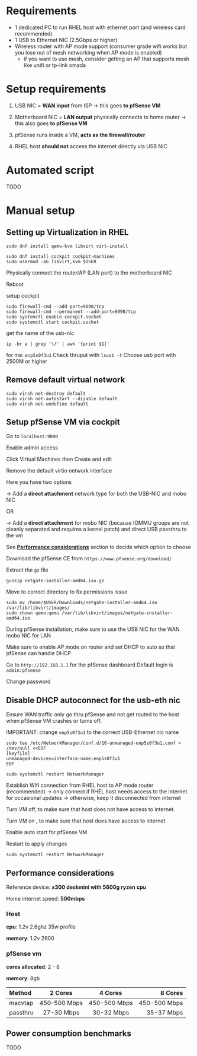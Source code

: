 
# Requirements
- 1 dedicated PC to run RHEL host with ethernet port (and wireless card recommended)
- 1 USB to Ethernet NIC (2.5Gbps or higher)
- Wireless router with AP mode support (consumer grade wifi works but you lose out of mesh networking when AP mode is enabled)
    - if you want to use mesh, consider getting an AP that supports mesh like unifi or tp-link omada
  
# Setup requirements
1. USB NIC = **WAN input** from ISP 
  -> this goes **to pfSense VM**
  
2. Motherboard NIC = **LAN output** physically connects to home router
   -> this also goes **to pfSense VM** 

3. pfSense runs inside a VM, **acts as the firewall/router**

4. RHEL host **should not** access the internet directly via USB NIC

# Automated script
TODO

# Manual setup 
## Setting up Virtualization in RHEL

```
sudo dnf install qemu-kvm libvirt virt-install
```
```
sudo dnf install cockpit cockpit-machines
sudo usermod -aG libvirt,kvm $USER
```

Physically connect the router/AP (LAN port) to the motherboard NIC

Reboot

setup cockpit
```
sudo firewall-cmd --add-port=9090/tcp
sudo firewall-cmd --permanent --add-port=9090/tcp
sudo systemctl enable cockpit.socket
sudo systemctl start cockpit.socket
```

get the name of the usb-nic

```
ip -br a | grep '\/' | awk '{print $1|'
```

for me: `enp5s0f3u1`
Check thruput with `lsusb -t`
Choose usb port with 2500M or higher

## Remove default virtual network
```
sudo virsh net-destroy default
sudo virsh net-autostart --disable default
sudo virsh net-undefine default
```

## Setup pfSense VM via cockpit

Go to `localhost:9090`

Enable admin access

Click Virtual Machines then Create and edit

Remove the default virtio network interface

Here you have two options

-> Add a **direct attachment**  network type for both the USB-NIC and mobo NIC 

OR

-> Add a **direct attachment** for mobo NIC (because IOMMU groups are not cleanly separated and requires a kernel patch) and direct USB passthru to the vm

See [**Performance considerations**](https://github.com/hiCozyty/homelab/blob/main/readme/base_homelab_setup.md#performance-considerations) section to decide which option to choose

Download the pfSense CE from `https://www.pfsense.org/download/`

Extract the `gz` file 
```
gunzip netgate-installer-amd64.iso.gz 
```
Move to correct directory to fix permissions issue
```
sudo mv /home/$USER/Downloads/netgate-installer-amd64.iso /var/lib/libvirt/images/
sudo chown qemu:qemu /var/lib/libvirt/images/netgate-installer-amd64.iso

```

During pfSense installation, make sure to use the USB NIC for the WAN mobo NIC for LAN

Make sure to enable AP mode on router and set DHCP to auto so that pfSense can handle DHCP 

Go to `http://192.168.1.1` for the pfSense dashboard
Default login is `admin:pfsense`

Change password

## Disable DHCP autoconnect for the usb-eth nic
Ensure WAN traffic only go thru pfSense and not get routed to the host when pfSense VM crashes or turns off.

IMPORTANT: change `enp5s0f3u1` to the correct USB-Ethernet nic name

```
sudo tee /etc/NetworkManager/conf.d/10-unmanaged-enp5s0f3u1.conf > /dev/null <<EOF
[keyfile]
unmanaged-devices=interface-name:enp5s0f3u1
EOF

sudo systemctl restart NetworkManager
```

Establish Wifi connection from RHEL host to AP mode router (recommended)
-> only connect if RHEL host needs access to the internet for occasional updates
-> otherwise, keep it disconnected from internet

Turn VM off, to make sure that host does not have access to internet. 

Turn VM on , to make sure that host does have access to internet.

Enable auto start for pfSense VM

Restart to apply changes
```
sudo systemctl restart NetworkManager
```

## Performance considerations

Reference device: **x300 deskmini with 5600g ryzen cpu**

Home internet speed: **500mbps**

### Host 

**cpu**: 1.2v 2.6ghz 35w profile 

**memory**: 1.2v 2600


### pfSense vm 

**cores allocated**: 2 - 8

**memory**: 8gb

| Method     | 2 Cores     | 4 Cores      | 8 Cores      |
|:-----------|:-----------:|:------------:|-------------:|
| macvtap    | 450–500 Mbps| 450-500 Mbps | 450-500 Mbps |
| passthru   | 27-30 Mbps  | 30-32 Mbps   | 35-37 Mbps   |


## Power consumption benchmarks
TODO
